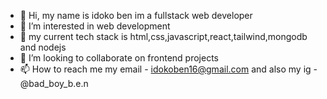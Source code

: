 - 👋 Hi, my name is idoko ben im a fullstack web developer
- 👀 I’m interested in web development
- 🌱 my current tech stack is html,css,javascript,react,tailwind,mongodb and nodejs
- 💞️ I’m looking to collaborate on frontend projects
- 📫 How to reach me my email - idokoben16@gmail.com and also my ig - @bad_boy_b.e.n

<!---
BADBOYBEN18/BADBOYBEN18 is a ✨ special ✨ repository because its `README.md` (this file) appears on your GitHub profile.
You can click the Preview link to take a look at your changes.
--->
